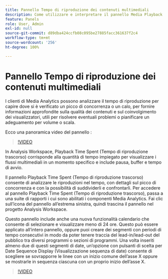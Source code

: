 ```yaml
---
title: Pannello Tempo di riproduzione dei contenuti multimediali
description: Come utilizzare e interpretare il pannello Media Playback Time Spent in Analysis Workspace.
feature: Panels
role: User, Admin
exl-id: null
source-git-commit: d89dba424ccfb08c095be27885facc361637f2c4
workflow-type: tm+mt
source-wordcount: '256'
ht-degree: 100%

---
```



# Pannello Tempo di riproduzione dei contenuti multimediali

I clienti di Media Analytics possono analizzare il tempo di riproduzione per capire dove si è verificato un picco di concorrenza o un calo, per fornire informazioni approfondite sulla qualità dei contenuti e sul coinvolgimento dei visualizzatori, utili per risolvere eventuali problemi o pianificare un adeguamento per volume o scala.

Ecco una panoramica video del pannello :

>[!VIDEO](https://video.tv.adobe.com/v/338699/?quality=12&learn=on)

In Analysis Workspace, Playback Time Spent (Tempo di riproduzione trascorso) corrisponde alla quantità di tempo impiegato per visualizzare i flussi multimediali in un momento specifico e include pausa, buffer e tempo di avvio.

Il pannello Playback Time Spent (Tempo di riproduzione trascorso) consente di analizzare le riproduzioni nel tempo, con dettagli sul picco di concorrenza e con la possibilità di suddividerli e confrontarli. Per accedere al pannello Playback Time Spent (Tempo di riproduzione trascorso), passa a una suite di rapporti i cui sono abilitati i componenti Media Analytics. Fai clic sull’icona del pannello all’estrema sinistra, quindi trascina il pannello nel progetto Analysis Workspace.

Questo pannello include anche una nuova funzionalità calendario che consente di selezionare e visualizzare meno di 24 ore. Questo può essere applicato all’intero pannello, oppure puoi creare dei segmenti con periodi di tempo consecutivi in modo da poter tenere traccia del lead-in/lead-out del pubblico tra diversi programmi o sezioni di programmi. Una volta inseriti almeno due di questi segmenti di date, un’opzione con pulsanti di scelta per Date Sequence Display (Visualizzazione sequenza di date) consente di scegliere se sovrapporre le linee con un inizio comune dell’asse X oppure se mostrarle in sequenza ciascuna con un proprio inizio dell’asse X.

>[!VIDEO](https://video.tv.adobe.com/v/338699)
